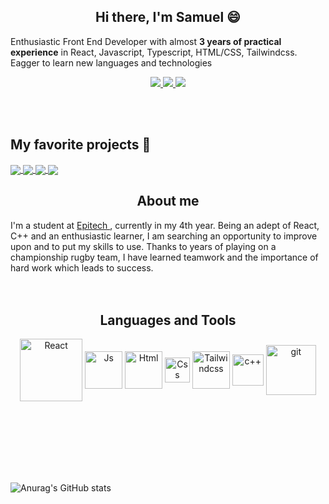 <p align="center">
 <h2 align="center">Hi there, I'm Samuel 😄</h2>
</p>

Enthusiastic Front End Developer with almost **3 years of practical experience** in React, Javascript, Typescript, HTML/CSS, Tailwindcss. Eagger to learn new languages and technologies
<p align='center'>
<a href="https://a.paddle.com/v2/click/16413/119403?link=1227">
      <img src="https://img.shields.io/badge/Enthusiast%20%E2%86%92-gray.svg?colorA=655BE1&colorB=4F44D6&style=for-the-badge"/>
</a>
<a href="https://a.paddle.com/v2/click/16413/119403?link=1227">
      <img src="https://img.shields.io/badge/Fast WORKER%20%E2%86%92-gray.svg?colorA=61c265&colorB=4CAF50&style=for-the-badge"/>
</a>
<a href="https://a.paddle.com/v2/click/16413/119403?link=1227">
      <img src="https://img.shields.io/badge/Fast LEARNER%20%E2%86%92-gray.svg?colorA=9737e5&colorB=d3346c&style=for-the-badge"/>
</a>
   </p>
<br />
<br />
<p>
 <h2> My favorite projects 🤔</h2>
</p>




<a href="https://github.com/Samuel-POTTER/meal-website">
  <img align="center" src="https://github-readme-stats.vercel.app/api/pin/?username=Samuel-POTTER&repo=meal-website&theme=dracula" />
</a>
<a href="https://github.com/Samuel-POTTER/nft-website">
  <img align="center" src="https://github-readme-stats.vercel.app/api/pin/?username=Samuel-POTTER&repo=nft-website&theme=dracula" />
</a>
<a href="https://github.com/Samuel-POTTER/tesla-website">
  <img align="center" src="https://github-readme-stats.vercel.app/api/pin/?username=Samuel-POTTER&repo=tesla-website&theme=dracula" />
</a>
<a href="https://github.com/Samuel-POTTER/nike-website">
  <img align="center" src="https://github-readme-stats.vercel.app/api/pin/?username=Samuel-POTTER&repo=nike-website&theme=dracula" />
</a>


<p align="center">
 <h2 align="center">About me</h2>
</p>
<span>I'm a student at 
<a href="https://www.epitech.eu/">Epitech </a>
, currently in my 4th year. Being an adept of React, C++ and an enthusiastic learner, I am searching an opportunity to improve upon and to put my skills to use. Thanks to years of playing on a championship rugby team, I have learned teamwork and the importance of hard work which leads to success.

<br />
<br />
<br />

<p align="center">
 <h2 align="center">Languages and Tools</h2>
</p>
<p align='center'>
<img  align="center" alt="React" width="100px" src="https://upload.wikimedia.org/wikipedia/commons/thumb/a/a7/React-icon.svg/1280px-React-icon.svg.png" />
<img align="center" alt="Js" width="60px" src="https://upload.wikimedia.org/wikipedia/commons/thumb/6/6a/JavaScript-logo.png/600px-JavaScript-logo.png" />
<img align="center" alt="Html" width="60px" src="https://upload.wikimedia.org/wikipedia/commons/thumb/6/61/HTML5_logo_and_wordmark.svg/1024px-HTML5_logo_and_wordmark.svg.png" />
<img align="center" alt="Css" width="40px" src="https://upload.wikimedia.org/wikipedia/commons/thumb/d/d5/CSS3_logo_and_wordmark.svg/1200px-CSS3_logo_and_wordmark.svg.png" />
<img align="center" alt="Tailwindcss" width="60px" src="https://upload.wikimedia.org/wikipedia/commons/thumb/d/d5/Tailwind_CSS_Logo.svg/1024px-Tailwind_CSS_Logo.svg.png" />
<img align="center" alt="c++" width="50px" src="https://upload.wikimedia.org/wikipedia/commons/thumb/1/18/ISO_C%2B%2B_Logo.svg/1822px-ISO_C%2B%2B_Logo.svg.png" />
<img align="center" alt="git" width="80px" src="https://upload.wikimedia.org/wikipedia/commons/thumb/e/e0/Git-logo.svg/1280px-Git-logo.svg.png" />
</p>

<br />
<br />
<br />
<br />
<br />
<br />


![Anurag's GitHub stats](https://github-readme-stats.vercel.app/api?username=Samuel-POTTER&count_private=true&hide=prs&show_icons=true&theme=dracula)

